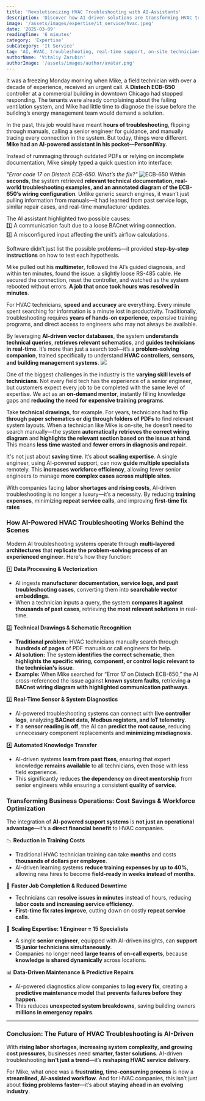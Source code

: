 ```yaml
---
title: 'Revolutionizing HVAC Troubleshooting with AI-Assistants'
description: 'Discover how AI-driven solutions are transforming HVAC troubleshooting, cutting training costs, and providing real-time solutions to technicians on-site.'
image: '/assets/images/expertise/it_service/hvac.jpeg'
date: '2025-03-09'
readingTime: '6 minutes'
category: 'Expertise'
subCategory: 'It Service'
tag: 'AI, HVAC, troubleshooting, real-time support, on-site technicians'
authorName: 'Vitaliy Zarubin'
authorImage: '/assets/images/author/avatar.png'
---
```


It was a freezing Monday morning when Mike, a field technician with over a decade of experience, received an urgent call. A **Distech ECB-650** controller at a commercial building in downtown Chicago had stopped responding. The tenants were already complaining about the failing ventilation system, and Mike had little time to diagnose the issue before the building’s energy management team would demand a solution. 

In the past, this job would have meant **hours of troubleshooting**, flipping through manuals, calling a senior engineer for guidance, and manually tracing every connection in the system. But today, things were different. **Mike had an AI-powered assistant in his pocket—PersoniWay**.

Instead of rummaging through outdated PDFs or relying on incomplete documentation, Mike simply typed a quick question into interface: 

*"Error code 17 on Distech ECB-650. What’s the fix?"*
![ECB-650](https://imgur.com/a/gDaqYW5.jpg)
Within **seconds**, the system retrieved **relevant technical documentation, real-world troubleshooting examples, and an annotated diagram of the ECB-650’s wiring configuration**. Unlike generic search engines, it wasn’t just pulling information from manuals—it had learned from past service logs, similar repair cases, and real-time manufacturer updates.

The AI assistant highlighted two possible causes:  
1️⃣ A communication fault due to a loose BACnet wiring connection.  
2️⃣ A misconfigured input affecting the unit’s airflow calculations.

Software didn’t just list the possible problems—it provided **step-by-step instructions** on how to test each hypothesis. 

Mike pulled out his **multimeter**, followed the AI’s guided diagnosis, and within ten minutes, found the issue: a slightly loose RS-485 cable. He secured the connection, reset the controller, and watched as the system rebooted without errors. **A job that once took hours was resolved in minutes**.

For HVAC technicians, **speed and accuracy** are everything. Every minute spent searching for information is a minute lost in productivity. Traditionally, troubleshooting requires **years of hands-on experience**, expensive training programs, and direct access to engineers who may not always be available.

By leveraging **AI-driven vector databases**, the system **understands technical queries**, **retrieves relevant schematics**, and **guides technicians in real-time**. It’s more than just a search tool—it’s a **problem-solving companion**, trained specifically to understand **HVAC controllers, sensors, and building management systems**.
![](https://imgur.com/a/W2qhNjU.jpeg)

One of the biggest challenges in the industry is the **varying skill levels of technicians**. Not every field tech has the experience of a senior engineer, but customers expect every job to be completed with the same level of expertise. We act as an **on-demand mentor**, instantly filling knowledge gaps and **reducing the need for expensive training programs**.

Take **technical drawings**, for example. For years, technicians had to **flip through paper schematics or dig through folders of PDFs** to find relevant system layouts. When a technician like Mike is on-site, he doesn’t need to search manually—the system **automatically retrieves the correct wiring diagram** and **highlights the relevant section based on the issue at hand**. This means **less time wasted** and **fewer errors in diagnosis and repair**.

It's not just about **saving time**. It’s about **scaling expertise**. A single engineer, using AI-powered support, can now **guide multiple specialists** remotely. This **increases workforce efficiency**, allowing fewer senior engineers to manage **more complex cases across multiple sites**. 

With companies facing **labor shortages and rising costs**, AI-driven troubleshooting is no longer a luxury—it’s a necessity. By reducing **training expenses**, minimizing **repeat service calls**, and improving **first-time fix rates**

### **How AI-Powered HVAC Troubleshooting Works Behind the Scenes**  

Modern AI troubleshooting systems operate through **multi-layered architectures** that **replicate the problem-solving process of an experienced engineer**. Here's how they function:

1️⃣ **Data Processing & Vectorization**  
   - AI ingests **manufacturer documentation, service logs, and past troubleshooting cases**, converting them into **searchable vector embeddings**.
   - When a technician inputs a query, the system **compares it against thousands of past cases**, retrieving **the most relevant solutions** in real-time.

2️⃣ **Technical Drawings & Schematic Recognition**  
   - **Traditional problem:** HVAC technicians manually search through **hundreds of pages** of PDF manuals or call engineers for help.
   - **AI solution:** The system **identifies the correct schematic**, then **highlights the specific wiring, component, or control logic relevant to the technician's issue**.
   - **Example:** When Mike searched for “Error 17 on Distech ECB-650,” the AI cross-referenced the issue against **known system faults**, retrieving **a BACnet wiring diagram with highlighted communication pathways**.

3️⃣ **Real-Time Sensor & System Diagnostics**  
   - AI-powered troubleshooting systems can connect with **live controller logs**, analyzing **BACnet data, Modbus registers, and IoT telemetry**.
   - If a **sensor reading is off**, the AI can **predict the root cause**, reducing unnecessary component replacements and **minimizing misdiagnosis**.

4️⃣ **Automated Knowledge Transfer**  
   - AI-driven systems **learn from past fixes**, ensuring that expert knowledge **remains available** to all technicians, even those with less field experience.
   - This significantly reduces **the dependency on direct mentorship** from senior engineers while ensuring a consistent **quality of service**.

### **Transforming Business Operations: Cost Savings & Workforce Optimization**  

The integration of **AI-powered support systems** is **not just an operational advantage**—it’s a **direct financial benefit** to HVAC companies.

📉 **Reduction in Training Costs**  
   - Traditional HVAC technician training can take **months** and costs **thousands of dollars per employee**.
   - AI-driven learning systems **reduce training expenses by up to 40%**, allowing new hires to become **field-ready in weeks instead of months**.

🚀 **Faster Job Completion & Reduced Downtime**  
   - Technicians can **resolve issues in minutes** instead of hours, reducing **labor costs and increasing service efficiency**.
   - **First-time fix rates improve**, cutting down on costly **repeat service calls**.

👷 **Scaling Expertise: 1 Engineer = 15 Specialists**  
   - A single **senior engineer**, equipped with AI-driven insights, can **support 15 junior technicians simultaneously**.
   - Companies no longer need **large teams of on-call experts**, because **knowledge is shared dynamically** across locations.

📊 **Data-Driven Maintenance & Predictive Repairs**  
   - AI-powered diagnostics allow companies to **log every fix**, creating a **predictive maintenance model** that **prevents failures before they happen**.
   - This reduces **unexpected system breakdowns**, saving building owners **millions in emergency repairs**.

---

### **Conclusion: The Future of HVAC Troubleshooting is AI-Driven**  

With **rising labor shortages, increasing system complexity, and growing cost pressures**, businesses need **smarter, faster solutions**. AI-driven troubleshooting **isn’t just a trend**—it’s **reshaping HVAC service delivery**.

For Mike, what once was a **frustrating, time-consuming process** is now a **streamlined, AI-assisted workflow**. And for HVAC companies, this isn’t just about **fixing problems faster**—it’s about **staying ahead in an evolving industry**.